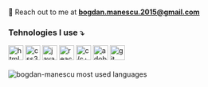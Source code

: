 <img
            src="https://capsule-render.vercel.app/api?type=waving&color=0:8E2DE2,100:4A00E0&height=250&section=header&text=Hi%20there%20👋,%20I'm%20Bogdan!&desc=Here's%20my%20profile%20⤵️&fontSize=32&animation=fadeIn&fontAlignY=30&descsize=18.72&descAlignY=50&fontColor=fff"
            alt=""
        />
        <p>📧 Reach out to me at **bogdan.manescu.2015@gmail.com**</p>
        <h3>Tehnologies I use ⤵️</h3>
        <span>
            <img
                src="https://camo.githubusercontent.com/72e5df59529a42423d671ba4c02bfb327d917517bfff18595c5e5dc17a5abece/68747470733a2f2f6564656e742e6769746875622e696f2f537570657254696e7949636f6e732f696d616765732f7376672f68746d6c352e737667"
                alt="html5"
                width="30px"
                height="30px"
            />
        </span>
        <span>
            <img
                src="https://camo.githubusercontent.com/b788527f604d8e727fcc90d721984125bced85c8a1c9f8da69c6c4a3e51df3c5/68747470733a2f2f6564656e742e6769746875622e696f2f537570657254696e7949636f6e732f696d616765732f7376672f637373332e737667"
                alt="css3"
                width="30px"
                height="30px"
            />
        </span>
        <span>
            <img
                src="https://camo.githubusercontent.com/9496882abd182958bcea4238ab44f7eb8928d7a4144c150f18f6c55ceb9b4490/68747470733a2f2f6564656e742e6769746875622e696f2f537570657254696e7949636f6e732f696d616765732f7376672f6a6176617363726970742e737667"
                alt="javascript"
                width="30px"
                height="30px"
            />
        </span>
        <span>
            <img
                src="https://camo.githubusercontent.com/98ce3f27aec475c03ad0441a7d4092f6b956814c7adc7f0049689dccedb82f1d/68747470733a2f2f6564656e742e6769746875622e696f2f537570657254696e7949636f6e732f696d616765732f7376672f72656163742e737667"
                alt="react"
                width="30px"
                height="30px"
            />
        </span>
        <span>
            <img
                src="https://camo.githubusercontent.com/1141fa873ae7371cd6b723fef0cd57ca14923123983844571416854b7f5e8fb6/68747470733a2f2f6564656e742e6769746875622e696f2f537570657254696e7949636f6e732f696d616765732f7376672f63706c7573706c75732e737667"
                alt="c/c++"
                width="30px"
                height="30px"
            />
        </span>
        <span>
            <img
                src="https://camo.githubusercontent.com/266382312222509d3ee960dae2bc240f90b99fe7d0824ff15ed3a9e583b283a7/68747470733a2f2f6564656e742e6769746875622e696f2f537570657254696e7949636f6e732f696d616765732f7376672f61646f62652e737667"
                alt="adobe photoshop"
                width="30px"
                height="30px"
            />
        </span>
        <span>
            <img
                src="https://camo.githubusercontent.com/a7628672dbfd8720309680580dbfe8aff1d12a1bb2397b5c36cd10a56e08adf7/68747470733a2f2f6564656e742e6769746875622e696f2f537570657254696e7949636f6e732f696d616765732f7376672f6769742e737667"
                alt="git"
                width="30px"
                height="30px"
            />
        </span>
        <div>
            <br />
            <img
                src="https://github-readme-stats.vercel.app/api/top-langs/?username=bogdan-manescu&layout=compact"
                alt="bogdan-manescu most used languages"
            />
        </div>
